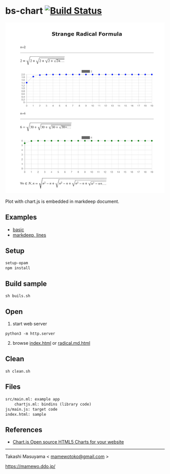 bs-chart [![Build Status](https://travis-ci.com/mamewotoko/bs-chart.svg?branch=master)](https://travis-ci.com/mamewotoko/bs-chart)
==================

![](image/md_chartjs.png)

Plot with chart.js is embedded in markdeep document.

Examples
--------
* [basic](index.html)
* [markdeep, lines](radical.md.html)

Setup
------

```
setup-opam
npm install
```

Build sample
--------------

```
sh buils.sh
```

Open
-----

1. start web server

```
python3 -m http.server
```

2. browse [index.html](http://localhost:8000/) or [radical.md.html](http://localhost:8000/radical.md.html)

Clean
-----

```
sh clean.sh
```

Files
-------

```
src/main.ml: example app
    chartjs.ml: bindins (library code)
js/main.js: target code
index.html: sample
```


References
----------

* [Chart.js Open source HTML5 Charts for your website](https://www.chartjs.org/)

----
Takashi Masuyama < mamewotoko@gmail.com >

https://mamewo.ddo.jp/
